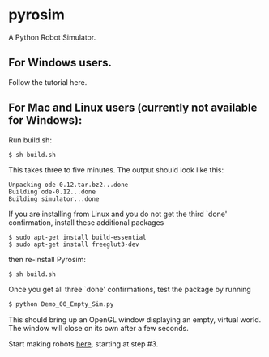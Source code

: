 # pyrosim
A Python Robot Simulator.

## For Windows users.

Follow the tutorial here.

## For Mac and Linux users (currently not available for Windows):

Run build.sh:
```bash
$ sh build.sh
```
This takes three to five minutes. The output should look like this:
```
Unpacking ode-0.12.tar.bz2...done
Building ode-0.12...done
Building simulator...done
```

If you are installing from Linux and you do not get the third
`done' confirmation, install these additional packages
```
$ sudo apt-get install build-essential
$ sudo apt-get install freeglut3-dev
```
then re-install Pyrosim:
```
$ sh build.sh
```

Once you get all three `done' confirmations, test the package by running
```bash
$ python Demo_00_Empty_Sim.py 
```
This should bring up an OpenGL window displaying an empty, virtual world.
The window will close on its own after a few seconds.

Start making robots [here](https://www.reddit.com/r/ludobots/wiki/pyrosim/simulation),
starting at step #3.


